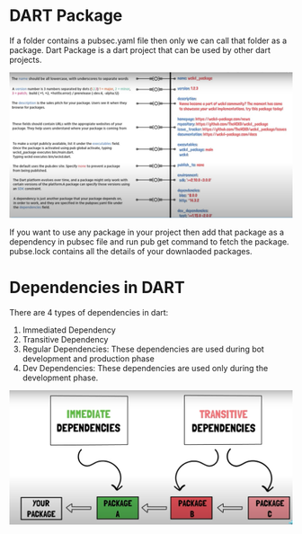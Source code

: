 # DART Package
If a folder contains a pubsec.yaml file then only we can call that folder as a package.
Dart Package is a dart project that can be used by other dart projects.

![pubsec](images/pubsec.png)


If you want to use any package in your project then add that package as a dependency in pubsec file and run pub get command to fetch the package.
pubse.lock contains all the details of your downlaoded packages.

# **Dependencies in DART**

There are 4 types of dependencies in dart:
1. Immediated Dependency
2. Transitive Dependency
3. Regular Dependencies: These dependencies are used during bot development and production phase 
4. Dev Dependencies: These dependencies are used only during the development phase.

![Immediate and Transitive Dependency](images/dependency.png)